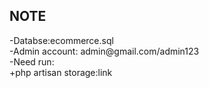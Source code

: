
## NOTE
<p>
-Databse:ecommerce.sql<br>
-Admin account: admin@gmail.com/admin123<br>
-Need run: <br>
+php artisan storage:link<br>
</p>
